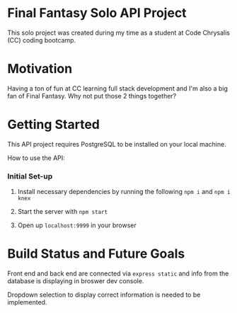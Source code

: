 # Final Fantasy Solo API Project

This solo project was created during my time as a student at Code Chrysalis (CC) coding bootcamp. 

# Motivation

Having a ton of fun at CC learning full stack development and I'm also a big fan of Final Fantasy. Why not put those 2 things together?

# Getting Started 

This API project requires PostgreSQL to be installed on your local machine. 

How to use the API:

### Initial Set-up

1. Install necessary dependencies by running the following `npm i` and `npm i knex`

2. Start the server with `npm start`

3. Open up `localhost:9999` in your browser

# Build Status and Future Goals

Front end and back end are connected via `express static` and info from the database is displaying in broswer dev console.

Dropdown selection to display correct information is needed to be implemented.